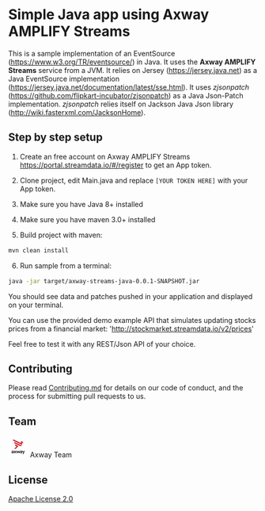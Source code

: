 # Simple Java app using Axway AMPLIFY Streams

This is a sample implementation of an EventSource (https://www.w3.org/TR/eventsource/) in Java. It uses the **Axway AMPLIFY Streams** service from a JVM. It relies on Jersey (https://jersey.java.net) as a Java EventSource implementation (https://jersey.java.net/documentation/latest/sse.html). It uses *zjsonpatch* (https://github.com/flipkart-incubator/zjsonpatch) as a Java Json-Patch implementation. *zjsonpatch* relies itself on Jackson Java Json library (http://wiki.fasterxml.com/JacksonHome).

## Step by step setup

1. Create an free account on Axway AMPLIFY Streams https://portal.streamdata.io/#/register to get an App token.

2. Clone project, edit Main.java and replace ```[YOUR TOKEN HERE]``` with your App token.

3. Make sure you have Java 8+ installed

4. Make sure you have maven 3.0+ installed

5. Build project with maven:

  ```bash
  mvn clean install
  ```

6. Run sample from a terminal:

  ```bash
  java -jar target/axway-streams-java-0.0.1-SNAPSHOT.jar
  ```  

You should see data and patches pushed in your application and displayed on your terminal.

You can use the provided demo example API that simulates updating stocks prices from a financial market: 'http://stockmarket.streamdata.io/v2/prices'

Feel free to test it with any REST/Json API of your choice.

## Contributing

Please read [Contributing.md](https://github.com/axway-amplify-streams/Common/blob/master/Contributing.md) for details on our code of conduct, and the process for submitting pull requests to us.

## Team

![alt text][Axwaylogo] Axway Team

[Axwaylogo]: https://github.com/axway-amplify-streams/Common/blob/master/img/AxwayLogoSmall.png  "Axway logo"

## License

[Apache License 2.0](https://github.com/axway-amplify-streams/Common/blob/master/LICENSE)
